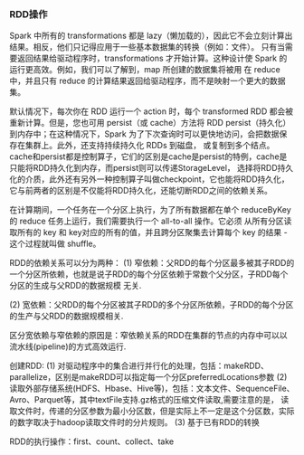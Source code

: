 ### RDD操作

Spark 中所有的 transformations 都是 lazy（懒加载的），因此它不会立刻计算出结果。相反，他们只记得应用于一些基本数据集的转换（例如：文件）。
只有当需要返回结果给驱动程序时，transformations 才开始计算。这种设计使 Spark 的运行更高效。例如，我们可以了解到，map 所创建的数据集将被用
在 reduce 中，并且只有 reduce 的计算结果返回给驱动程序，而不是映射一个更大的数据集。

默认情况下，每次你在 RDD 运行一个 action 时，每个 transformed RDD 都会被重新计算。但是，您也可用 persist（或 cache）方法将 RDD
persist（持久化）到内存中；在这种情况下，Spark 为了下次查询时可以更快地访问，会把数据保存在集群上。此外，还支持持续持久化 RDDs 到磁盘，
或复制到多个结点。cache和persist都是控制算子，它们的区别是cache是persist的特例，cache是只能将RDD持久化到内存，而persist则可以传递StorageLevel，
选择将RDD持久化的介质，此外还有另外一种控制算子叫做checkpoint，它也能将RDD持久化，它与前两者的区别是不仅能将RDD持久化，还能切断RDD之间的依赖关系。

在计算期间，一个任务在一个分区上执行，为了所有数据都在单个 reduceByKey 的 reduce 任务上运行，我们需要执行一个 all-to-all 操作。它必须
从所有分区读取所有的 key 和 key对应的所有的值，并且跨分区聚集去计算每个 key 的结果 - 这个过程就叫做 shuffle。

RDD的依赖关系可以分为两种：
(1) 窄依赖：父RDD的每个分区最多被其子RDD的一个分区所依赖，也就是说子RDD的每个分区依赖于常数个父分区，子RDD每个分区的生成与父RDD的数据规模
无关.

(2) 宽依赖：父RDD的每个分区被其子RDD的多个分区所依赖，子RDD的每个分区的生产与父RDD的数据规模相关.

区分宽依赖与窄依赖的原因是：窄依赖关系的RDD在集群的节点的内存中可以以流水线(pipeline)的方式高效运行.

创建RDD:
(1) 对驱动程序中的集合进行并行化的处理，包括：makeRDD、parallelize，区别是makeRDD可以指定每一个分区preferredLocations参数
(2) 读取外部存储系统(HDFS、Hbase、Hive等)，包括：文本文件、SequenceFile、Avro、Parquet等，其中textFile支持.gz格式的压缩文件读取,需要注意的是，
读取文件时，传递的分区参数为最小分区数，但是实际上不一定是这个分区数，实际的数字取决于hadoop读取文件时的分片规则。
(3) 基于已有RDD的转换

RDD的执行操作：first、count、collect、take

